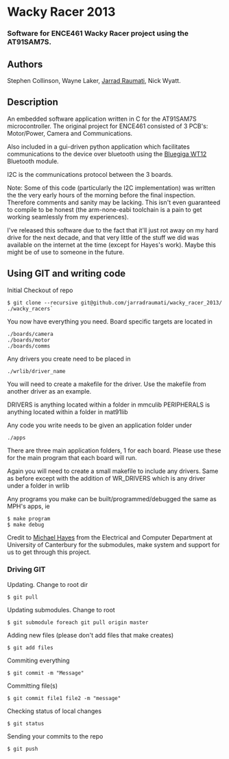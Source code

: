 # Wacky Racer 2013

### Software for ENCE461 Wacky Racer project using the AT91SAM7S.

## Authors
Stephen Collinson,
Wayne Laker,
[Jarrad Raumati](https://github.com/jarradraumati/),
Nick Wyatt.


## Description

An embedded software application written in C for the AT91SAM7S microcontroller. The original project for ENCE461 consisted of 3 PCB's: Motor/Power, Camera and Communications.

Also included in a gui-driven python application which facilitates communications to the device over bluetooth using the [Bluegiga WT12](http://www.bluegiga.com/WT12_Class_2_Bluetooth_Module) Bluetooth module.

I2C is the communications protocol between the 3 boards.

Note: Some of this code (particularly the I2C implementation) was written the the very early hours of the morning before the final inspection. Therefore comments and sanity may be lacking. This isn't even guaranteed to compile to be honest (the arm-none-eabi toolchain is a pain to get working seamlessly from my experiences).

I've released this software due to the fact that it'll just rot away on my hard drive for the next decade, and that very little of the stuff we did was available on the internet at the time (except for Hayes's work). Maybe this might be of use to someone in the future.

## Using GIT and writing code

Initial Checkout of repo

```
$ git clone --recursive git@github.com/jarradraumati/wacky_racer_2013/ ./wacky_racers`
```

You now have everything you need. Board specific targets are located in

```
./boards/camera
./boards/motor
./boards/comms
```

Any drivers you create need to be placed in

```
./wrlib/driver_name
```

You will need to create a makefile for the driver.
Use the makefile from another driver as an example.

DRIVERS is anything located within a folder in mmculib
PERIPHERALS is anything located within a folder in mat91lib

Any code you write needs to be given an application folder under

```
./apps
```

There are three main application folders, 1 for each board. Please use these
for the main program that each board will run.

Again you will need to create a small makefile to include any drivers.
Same as before except with the addition of
WR_DRIVERS which is any driver under a folder in wrlib

Any programs you make can be built/programmed/debugged the same as MPH's apps, ie

```
$ make program
$ make debug
```

Credit to [Michael Hayes](https://github.com/mph-/) from the Electrical and Computer Department at University of Canterbury for the submodules, make system and support for us to get through this project.

### Driving GIT

Updating. Change to root dir

```
$ git pull
```

Updating submodules. Change to root

```
$ git submodule foreach git pull origin master
```

Adding new files (please don't add files that make creates)

```
$ git add files
```

Commiting everything

```
$ git commit -m "Message"
```

Committing file(s)

```
$ git commit file1 file2 -m "message"
```

Checking status of local changes

```
$ git status
```

Sending your commits to the repo

```
$ git push
```
